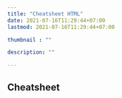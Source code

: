 ```yaml
---
title: "Cheatsheet HTML"
date: 2021-07-16T11:29:44+07:00
lastmod: 2021-07-16T11:29:44+07:00

thumbnail : ""

description: ""

---
```

## Cheatsheet

